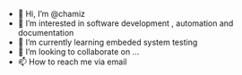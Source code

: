 - 👋 Hi, I’m @chamiz
- 👀 I’m interested in software development , automation and documentation
- 🌱 I’m currently learning embeded system testing
- 💞️ I’m looking to collaborate on ...
- 📫 How to reach me via email

<!---
chamiz/chamiz is a ✨ special ✨ repository because its `README.md` (this file) appears on your GitHub profile.
You can click the Preview link to take a look at your changes.
--->
